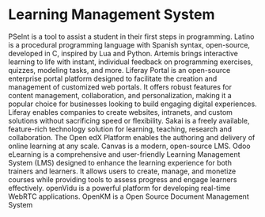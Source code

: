 # Learning Management System

PSeInt is a tool to assist a student in their first steps in programming. Latino is a procedural programming language with Spanish syntax, open-source, developed in C, inspired by Lua and Python. Artemis brings interactive learning to life with instant, individual feedback on programming exercises, quizzes, modeling tasks, and more. Liferay Portal is an open-source enterprise portal platform designed to facilitate the creation and management of customized web portals. It offers robust features for content management, collaboration, and personalization, making it a popular choice for businesses looking to build engaging digital experiences. Liferay enables companies to create websites, intranets, and custom solutions without sacrificing speed or flexibility. Sakai is a freely available, feature-rich technology solution for learning, teaching, research and collaboration. The Open edX Platform enables the authoring and delivery of online learning at any scale. Canvas is a modern, open-source LMS. Odoo eLearning is a comprehensive and user-friendly Learning Management System (LMS) designed to enhance the learning experience for both trainers and learners. It allows users to create, manage, and monetize courses while providing tools to assess progress and engage learners effectively. openVidu is a powerful platform for developing real-time WebRTC applications. OpenKM is a Open Source Document Management System